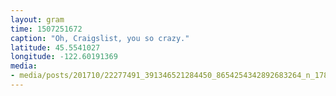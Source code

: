 ```yaml
---
layout: gram
time: 1507251672
caption: "Oh, Craigslist, you so crazy."
latitude: 45.5541027
longitude: -122.60191369
media:
- media/posts/201710/22277491_391346521284450_8654254342892683264_n_17843753275207412.jpg
---
```

